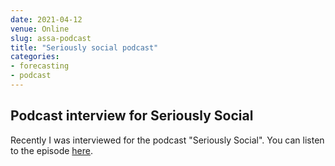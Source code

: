 ```yaml
---
date: 2021-04-12
venue: Online
slug: assa-podcast
title: "Seriously social podcast"
categories:
- forecasting
- podcast
---
```


## Podcast interview for Seriously Social

Recently I was interviewed for the podcast "Seriously Social". You can listen to the episode [here](https://www.seriouslysocialpodcast.org.au/e/forecasting/).
